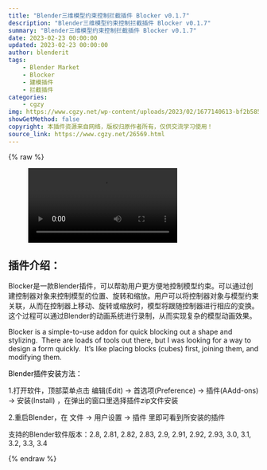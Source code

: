 ```yaml
---
title: "Blender三维模型约束控制拦截插件 Blocker v0.1.7"
description: "Blender三维模型约束控制拦截插件 Blocker v0.1.7"
summary: "Blender三维模型约束控制拦截插件 Blocker v0.1.7"
date: 2023-02-23 00:00:00
updated: 2023-02-23 00:00:00
author: blenderit
tags: 
    - Blender Market
    - Blocker
    - 建模插件
    - 拦截插件
categories:
    - cgzy
img: https://www.cgzy.net/wp-content/uploads/2023/02/1677140613-bf2b585aaeb7a04.jpg
showGetMethod: false
copyright: 本插件资源来自网络，版权归原作者所有，仅供交流学习使用！
source_link: https://www.cgzy.net/26569.html
---
```


{% raw %}
<figure class="wp-block-video aligncenter"><video controls src="https://cloud.video.taobao.com/play/u/717183932/p/1/e/6/t/1/398853026363.mp4"></video></figure><div class="wp-block-pandastudio-title"><div class="title_style_01"><h2 id="h2-0">插件介绍：</h2></div></div><p class="is-style-text-indent-2em">Blocker是一款Blender插件，可以帮助用户更方便地控制模型约束。可以通过创建控制器对象来控制模型的位置、旋转和缩放。用户可以将控制器对象与模型约束关联，从而在控制器上移动、旋转或缩放时，模型将跟随控制器进行相应的变换。这个过程可以通过Blender的动画系统进行录制，从而实现复杂的模型动画效果。</p><p>Blocker is a simple-to-use addon for quick blocking out a shape and stylizing.  There are loads of tools out there, but I was looking for a way to design a form quickly.  It’s like placing blocks (cubes) first, joining them, and modifying them.</p><p><mark style="background-color:rgba(0, 0, 0, 0)" class="has-inline-color has-vivid-red-color">Blender插件安装方法：</mark></p><p>1.打开软件，顶部菜单点击 编辑(Edit) → 首选项(Preference) → 插件(AAdd-ons) → 安装(Install) ，在弹出的窗口里选择插件zip文件安装</p><p>2.重启Blender，在 文件 → 用户设置 → 插件 里即可看到所安装的插件</p><div class="wp-block-pandastudio-tips"><div class="tip success "><p>支持的Blender软件版本：2.8, 2.81, 2.82, 2.83, 2.9, 2.91, 2.92, 2.93, 3.0, 3.1, 3.2, 3.3, 3.4</p>
</div></div>
<div style="display: none">cgzy</div>
{% endraw %}